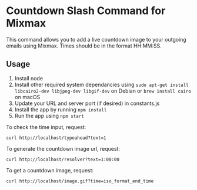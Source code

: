 # Countdown Slash Command for Mixmax

This command allows you to add a live countdown image to your outgoing emails using Mixmax. Times should be in the format HH:MM:SS.

## Usage

1. Install node
2. Install other required system dependancies using `sudo apt-get install libcairo2-dev libjpeg-dev libgif-dev` on Debian or `brew install cairo` on macOS
3. Update your URL and server port (if desired) in constants.js
4. Install the app by running `npm install`
5. Run the app using `npm start`

To check the time input, request:

```
curl http://localhost/typeahead?text=1
```

To generate the countdown image url, request:

```
curl http://localhost/resolver?text=1:00:00
```

To get a countdown image, request:

```
curl http://localhost/image.gif?time=iso_format_end_time
```
